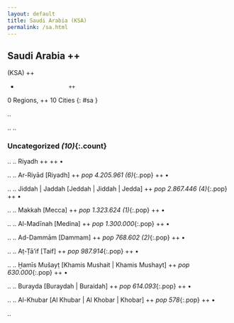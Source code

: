 ```yaml
---
layout: default
title: Saudi Arabia (KSA)
permalink: /sa.html
---
```



## Saudi Arabia   ++
(KSA)  ++
-                     ++
0 Regions, ++
10 Cities
{: #sa }

.. 




.. 
.. 


### Uncategorized _(10)_{:.count}


..
..
Riyadh  ++
 ++
•

..
..
Ar-Riyād [Riyadh]  ++
 _pop 4.205.961 (6)_{:.pop} ++
•

..
..
Jiddah | Jaddah [Jeddah | Jiddah | Jedda]  ++
 _pop 2.867.446 (4)_{:.pop} ++
•

..
..
Makkah [Mecca]  ++
 _pop 1.323.624 (1)_{:.pop} ++
•

..
..
Al-Madīnah [Medina]  ++
 _pop 1.300.000_{:.pop} ++
•

..
..
Ad-Dammām [Dammam]  ++
 _pop 768.602 (2)_{:.pop} ++
•

..
..
Aṭ-Ṭā’if [Taif]  ++
 _pop 987.914_{:.pop} ++
•

..
..
Ḫamīs Mušayṭ [Khamis Mushait | Khamis Mushayt]  ++
 _pop 630.000_{:.pop} ++
•

..
..
Burayda [Buraydah | Buraidah]  ++
 _pop 614.093_{:.pop} ++
•

..
..
Al-Khubar [Al Khubar | Al Khobar | Khobar]  ++
 _pop 578_{:.pop} ++
•




.. 
 
